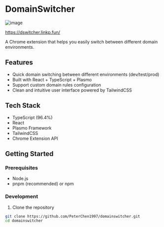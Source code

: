 # DomainSwitcher

![image](https://github.com/user-attachments/assets/6b62ecfc-2f40-4a60-b2ec-b2245082ae2e)

https://dswitcher.linkp.fun/


A Chrome extension that helps you easily switch between different domain environments.

## Features

- Quick domain switching between different environments (dev/test/prod)
- Built with React + TypeScript + Plasmo
- Support custom domain rules configuration
- Clean and intuitive user interface powered by TailwindCSS

## Tech Stack

- TypeScript (96.4%)
- React
- Plasmo Framework
- TailwindCSS
- Chrome Extension API

## Getting Started

### Prerequisites

- Node.js
- pnpm (recommended) or npm

### Development

1. Clone the repository
```bash
git clone https://github.com/PeterChen1997/domainswitcher.git
cd domainswitcher

